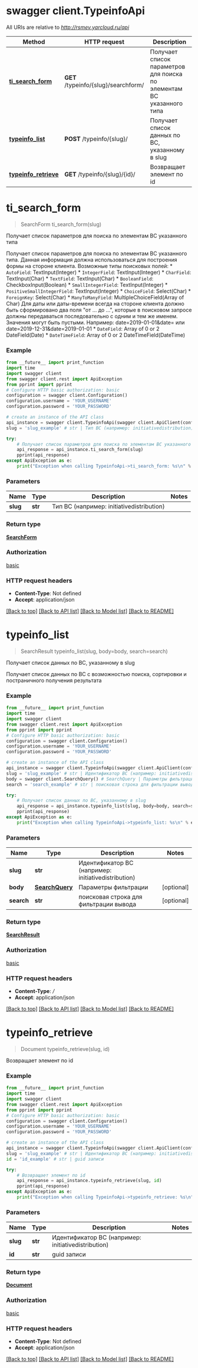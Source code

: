 # swagger client.TypeinfoApi

All URIs are relative to *http://rsmev.yarcloud.ru/api*

Method | HTTP request | Description
------------- | ------------- | -------------
[**ti_search_form**](TypeinfoApi.md#ti_search_form) | **GET** /typeinfo/{slug}/searchform/ | Получает список параметров для поиска по элементам ВС указанного типа
[**typeinfo_list**](TypeinfoApi.md#typeinfo_list) | **POST** /typeinfo/{slug}/ | Получает список данных по ВС, указанному в slug
[**typeinfo_retrieve**](TypeinfoApi.md#typeinfo_retrieve) | **GET** /typeinfo/{slug}/{id}/ | Возвращает элемент по id

# **ti_search_form**
> SearchForm ti_search_form(slug)

Получает список параметров для поиска по элементам ВС указанного типа

Получает список параметров для поиска по элементам ВС указанного типа. Данная информация должна использоваться для построения формы на стороне клиента.   Возможные типы поисковых полей:   * `AutoField`: TextInput(Integer)   * `IntegerField`: TextInput(Integer)   * `CharField`: TextInput(Char)   * `TextField`: TextInput(Char)   * `BooleanField`: CheckboxInput(Boolean)   * `SmallIntegerField`: TextInput(Integer)   * `PositiveSmallIntegerField`: TextInput(Integer)   * `ChoiceField`: Select(Char)   * `ForeignKey`: Select(Char)   * `ManyToManyField`: MultipleChoiceField(Array of Char)   Для даты или даты-времени всегда на стороне клиента должно быть сформировано   два поля \"от ... до ...\", которые в поисковом запросе должны передаваться   последовательно с одним и тем же именем. Значения могут быть пустыми.   Например: date=2019-01-01&date= или date=2019-12-31&date=2019-01-01   * `DateField`: Array of 0 or 2 DateField(Date)   * `DateTimeField`: Array of 0 or 2 DateTimeField(DateTime) 

### Example
```python
from __future__ import print_function
import time
import swagger client
from swagger client.rest import ApiException
from pprint import pprint
# Configure HTTP basic authorization: basic
configuration = swagger client.Configuration()
configuration.username = 'YOUR_USERNAME'
configuration.password = 'YOUR_PASSWORD'

# create an instance of the API class
api_instance = swagger client.TypeinfoApi(swagger client.ApiClient(configuration))
slug = 'slug_example' # str | Тип ВС (например: initiativedistribution)

try:
    # Получает список параметров для поиска по элементам ВС указанного типа
    api_response = api_instance.ti_search_form(slug)
    pprint(api_response)
except ApiException as e:
    print("Exception when calling TypeinfoApi->ti_search_form: %s\n" % e)
```

### Parameters

Name | Type | Description  | Notes
------------- | ------------- | ------------- | -------------
 **slug** | **str**| Тип ВС (например: initiativedistribution) | 

### Return type

[**SearchForm**](SearchForm.md)

### Authorization

[basic](../README.md#basic)

### HTTP request headers

 - **Content-Type**: Not defined
 - **Accept**: application/json

[[Back to top]](#) [[Back to API list]](../README.md#documentation-for-api-endpoints) [[Back to Model list]](../README.md#documentation-for-models) [[Back to README]](../README.md)

# **typeinfo_list**
> SearchResult typeinfo_list(slug, body=body, search=search)

Получает список данных по ВС, указанному в slug

Получает список данных по ВС с возможностью поиска, сортировки и постраничного получения результата 

### Example
```python
from __future__ import print_function
import time
import swagger client
from swagger client.rest import ApiException
from pprint import pprint
# Configure HTTP basic authorization: basic
configuration = swagger client.Configuration()
configuration.username = 'YOUR_USERNAME'
configuration.password = 'YOUR_PASSWORD'

# create an instance of the API class
api_instance = swagger client.TypeinfoApi(swagger client.ApiClient(configuration))
slug = 'slug_example' # str | Идентификатор ВС (например: initiativedistribution)
body = swagger client.SearchQuery() # SearchQuery | Параметры фильтрации (optional)
search = 'search_example' # str | поисковая строка для фильтрации вывода (optional)

try:
    # Получает список данных по ВС, указанному в slug
    api_response = api_instance.typeinfo_list(slug, body=body, search=search)
    pprint(api_response)
except ApiException as e:
    print("Exception when calling TypeinfoApi->typeinfo_list: %s\n" % e)
```

### Parameters

Name | Type | Description  | Notes
------------- | ------------- | ------------- | -------------
 **slug** | **str**| Идентификатор ВС (например: initiativedistribution) | 
 **body** | [**SearchQuery**](SearchQuery.md)| Параметры фильтрации | [optional] 
 **search** | **str**| поисковая строка для фильтрации вывода | [optional] 

### Return type

[**SearchResult**](SearchResult.md)

### Authorization

[basic](../README.md#basic)

### HTTP request headers

 - **Content-Type**: */*
 - **Accept**: application/json

[[Back to top]](#) [[Back to API list]](../README.md#documentation-for-api-endpoints) [[Back to Model list]](../README.md#documentation-for-models) [[Back to README]](../README.md)

# **typeinfo_retrieve**
> Document typeinfo_retrieve(slug, id)

Возвращает элемент по id

### Example
```python
from __future__ import print_function
import time
import swagger client
from swagger client.rest import ApiException
from pprint import pprint
# Configure HTTP basic authorization: basic
configuration = swagger client.Configuration()
configuration.username = 'YOUR_USERNAME'
configuration.password = 'YOUR_PASSWORD'

# create an instance of the API class
api_instance = swagger client.TypeinfoApi(swagger client.ApiClient(configuration))
slug = 'slug_example' # str | Идентификатор ВС (например: initiativedistribution)
id = 'id_example' # str | guid записи

try:
    # Возвращает элемент по id
    api_response = api_instance.typeinfo_retrieve(slug, id)
    pprint(api_response)
except ApiException as e:
    print("Exception when calling TypeinfoApi->typeinfo_retrieve: %s\n" % e)
```

### Parameters

Name | Type | Description  | Notes
------------- | ------------- | ------------- | -------------
 **slug** | **str**| Идентификатор ВС (например: initiativedistribution) | 
 **id** | **str**| guid записи | 

### Return type

[**Document**](Document.md)

### Authorization

[basic](../README.md#basic)

### HTTP request headers

 - **Content-Type**: Not defined
 - **Accept**: application/json

[[Back to top]](#) [[Back to API list]](../README.md#documentation-for-api-endpoints) [[Back to Model list]](../README.md#documentation-for-models) [[Back to README]](../README.md)

